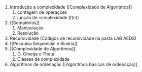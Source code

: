 
1. Introdução a complexidade [[Complexidade de Algoritmos]]
	1. contagem de operações
	2. junção de complexidade (f(n))
2.  [[Somatórios]]
	1. Manipulação
	2. Resolução
3. Recursividade (Códigos de recursividade na pasta LAB AEDS)
4. [[Pesquisa Sequencial e Binária]]
5. [[Complexidade de Algoritmos]]
	1. O, Omega e Theta
	2. Classes de complexidade
6. Algoritmos de ordenação [[Algoritmos básicos de ordenação]]